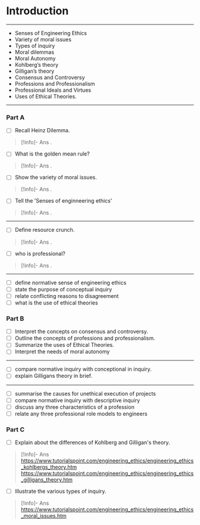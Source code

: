 # Introduction
--- 
- Senses of Engineering Ethics
- Variety of moral issues
- Types of inquiry
- Moral dilemmas
- Moral Autonomy
- Kohlberg’s theory
- Gilligan’s theory
- Consensus and Controversy
- Professions and Professionalism
- Professional Ideals and Virtues
- Uses of Ethical Theories.
---
### Part A
- [ ] Recall Heinz Dilemma.
> [!info]- Ans
> .
- [ ] What is the golden mean rule?
> [!info]- Ans
> .
- [ ] Show the variety of moral issues.
> [!info]- Ans
> .
- [ ] Tell the 'Senses of enginneering ethics'
> [!info]- Ans
> .
---
- [ ] Define resource crunch.
> [!info]- Ans
> .
- [ ] who is professional?
> [!info]- Ans
> .
---
- [ ] define normative sense of engineering ethics
- [ ] state the purpose of conceptual inquiry
- [ ] relate conflicting reasons to disagreement
- [ ] what is the use of ethical theories

### Part B
- [ ] Interpret the concepts on consensus and controversy.
- [ ] Outline the concepts of professions and professionalism.
- [ ] Summarize the uses of Ethical Theories.
- [ ] Interpret the needs of moral autonomy
---
- [ ] compare normative inquiry with conceptional in inquiry.
- [ ] explain Gilligans theory in brief.
---
- [ ] summarise the causes for unethical execution of projects
- [ ] compare normative inquiry with descriptive inquiry
- [ ] discuss any three characteristics of a profession
- [ ] relate any three professional role models to engineers

### Part C
- [ ] Explain about the differences of Kohlberg and Gilligan's theory.
> [!info]- Ans
> https://www.tutorialspoint.com/engineering_ethics/engineering_ethics_kohlbergs_theory.htm
https://www.tutorialspoint.com/engineering_ethics/engineering_ethics_gilligans_theory.htm
- [ ] Illustrate the various types of inquiry. 
> [!info]- Ans
> https://www.tutorialspoint.com/engineering_ethics/engineering_ethics_moral_issues.htm


